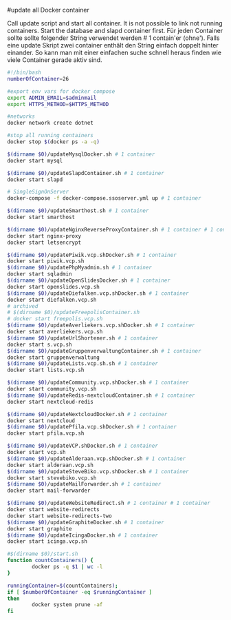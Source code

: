 #update all Docker container

Call update script and start all container.
It is not possible to link not running containers. Start the database and slapd container first.
Für jeden Container sollte sollte folgender String verwendet werden # 1 contain'er (ohne'). Falls eine update Skript zwei container enthält den String einfach doppelt hinter einander.
So kann man mit einer einfachen suche schnell heraus finden wie viele Container gerade aktiv sind.

```bash
#!/bin/bash
numberOfContainer=26

#export env vars for docker compose
export ADMIN_EMAIL=$adminmail
export HTTPS_METHOD=$HTTPS_METHOD

#networks
docker network create dotnet

#stop all running containers
docker stop $(docker ps -a -q)

$(dirname $0)/updateMysqlDocker.sh # 1 container
docker start mysql

$(dirname $0)/updateSlapdContainer.sh # 1 container
docker start slapd

# SingleSignOnServer
docker-compose -f docker-compose.ssoserver.yml up # 1 container

$(dirname $0)/updateSmarthost.sh # 1 container
docker start smarthost

$(dirname $0)/updateNginxReverseProxyContainer.sh # 1 container # 1 container
docker start nginx-proxy
docker start letsencrypt

$(dirname $0)/updatePiwik.vcp.shDocker.sh # 1 container
docker start piwik.vcp.sh
$(dirname $0)/updatePhpMyadmin.sh # 1 container
docker start sqladmin
$(dirname $0)/updateOpenSlidesDocker.sh # 1 container
docker start openslides.vcp.sh
$(dirname $0)/updateDiefalken.vcp.shDocker.sh # 1 container
docker start diefalken.vcp.sh
# archived
# $(dirname $0)/updateFreepolisContainer.sh
# docker start freepolis.vcp.sh
$(dirname $0)/updateAverliekers.vcp.shDocker.sh # 1 container
docker start averliekers.vcp.sh
$(dirname $0)/updateUrlShortener.sh # 1 container
docker start s.vcp.sh
$(dirname $0)/updateGruppenverwaltungContainer.sh # 1 container
docker start gruppenverwaltung
$(dirname $0)/updateLists.vcp.sh.sh # 1 container
docker start lists.vcp.sh

$(dirname $0)/updateCommunity.vcp.shDocker.sh # 1 container
docker start community.vcp.sh
$(dirname $0)/updateRedis-nextcloudContainer.sh # 1 container
docker start nextcloud-redis

$(dirname $0)/updateNextcloudDocker.sh # 1 container
docker start nextcloud
$(dirname $0)/updatePfila.vcp.shDocker.sh # 1 container
docker start pfila.vcp.sh

$(dirname $0)/updateVCP.shDocker.sh # 1 container
docker start vcp.sh
$(dirname $0)/updateAlderaan.vcp.shDocker.sh # 1 container
docker start alderaan.vcp.sh
$(dirname $0)/updateSteveBiko.vcp.shDocker.sh # 1 container
docker start stevebiko.vcp.sh
$(dirname $0)/updateMailForwarder.sh # 1 container
docker start mail-forwarder

$(dirname $0)/updateWebsiteRedirect.sh # 1 container # 1 container
docker start website-redirects
docker start website-redirects-two
$(dirname $0)/updateGraphiteDocker.sh # 1 container
docker start graphite
$(dirname $0)/updateIcingaDocker.sh # 1 container
docker start icinga.vcp.sh

#$(dirname $0)/start.sh
function countContainers() {
        docker ps -q $1 | wc -l
}

runningContainer=$(countContainers);
if [ $numberOfContainer -eq $runningContainer ]
then
        docker system prune -af
fi
```
